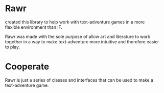 # Rawr 

created this library to help work with text-adventure games in a more flexible environment than IF.

Rawr was made with the sole purpose of allow art and literature to work together in a way to make text-adventure more intuitive and therefore easier to play.

# Cooperate

Rawr is just a series of classes and interfaces that can be used to make a text-adventure game. 
